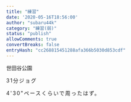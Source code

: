 ```yaml
---
title: "練習"
date: '2020-05-16T18:56:00'
author: "subaru44k"
category: "練習(弱)"
status: "publish"
allowComments: true
convertBreaks: false
entryHash: "cc268815451288afa366b5030d853cdf"
---
```

世田谷公園<div><span style="letter-spacing: 0.13rem;">31分ジョグ</span>
</div><div><span style="letter-spacing: 0.13rem;">
</span></div><div><span style="letter-spacing: 0.13rem;">4'30"ペースくらいで周ったはず。</span></div>
